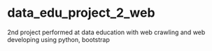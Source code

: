 # data_edu_project_2_web
2nd project performed at data education with web crawling and web developing using python, bootstrap
